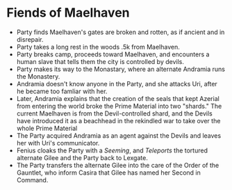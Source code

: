 <!-- TITLE: 2020 06 06 -->

<!-- SUBTITLE: A quick summary of 2020 05 23 -->

# Fiends of Maelhaven

- Party finds Maelhaven's gates are broken and rotten, as if ancient and in disrepair.
- Party takes a long rest in the woods .5k from Maelhaven.
- Party breaks camp, proceeds toward Maelhaven, and encounters a human slave that tells them the city is controlled by devils.
- Party makes its way to the Monastary, where an alternate Andramia runs the Monastery.
- Andramia doesn't know anyone in the Party, and she attacks Uri, after he became too famliar with her.
- Later, Andramia explains that the creation of the seals that kept Azerial from entering the world broke the Prime Material into two "shards." The current Maelhaven is from the Devil-controlled shard, and the Devils have introduced it as a beachhead in the rekindled war to take over the whole Prime Material
- The Party acquired Andramia as an agent against the Devils and leaves her with Uri's communicator.
- Fenius cloaks the Party with a _Seeming_, and *Teleports* the tortured alternate Gilee and the Party back to Lexgate.
- The Party transfers the alternate Gilee into the care of the Order of the Gauntlet, who inform Casira that Gilee has named her Second in Command. 